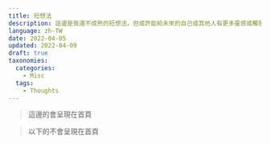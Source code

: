 ```yaml
---
title: 短想法
description: 這邊是我還不成熟的短想法，但或許能給未來的自己或其他人有更多靈感或觸發。
language: zh-TW
date: 2022-04-05
updated: 2022-04-09
draft: true
taxonomies:
  categories:
    - Misc
  tags:
    - Thoughts
---
```


> 這邊的會呈現在首頁

<!-- more -->

> 以下的不會呈現在首頁